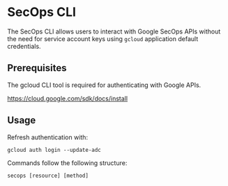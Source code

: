 # SecOps CLI
The SecOps CLI allows users to interact with Google SecOps APIs without the need for service account keys using `gcloud` application default credentials.

## Prerequisites
The gcloud CLI tool is required for authenticating with Google APIs.

https://cloud.google.com/sdk/docs/install

## Usage
Refresh authentication with:
```
gcloud auth login --update-adc
```
Commands follow the following structure:
```
secops [resource] [method]
```
